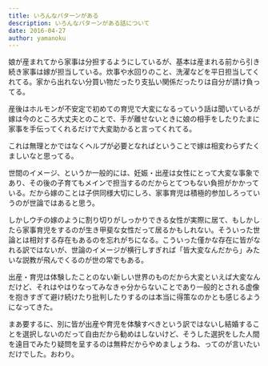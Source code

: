 ```yaml
---
title: いろんなパターンがある
description: いろんなパターンがある話について
date: 2016-04-27
author: yamanoku
---
```


娘が産まれてから家事は分担するようにしているが、基本は産まれる前から引き続き家事は嫁が担当している。炊事や水回りのこと、洗濯などを平日担当してくれてる。家から出れない分買い物だったり支払い関係だったりは自分が請け負ってる。

産後はホルモンが不安定で初めての育児で大変になるっていう話は聞いているが嫁は今のところ大丈夫とのことで、手が離せないときに娘の相手をしたりたまに家事を手伝ってくれるだけで大変助かると言ってくれてる。

これは無理とかではなくヘルプが必要となればということで嫁は相変わらずたくましいなと思ってる。

世間のイメージ、というか一般的には、妊娠・出産は女性にとって大変な事象であり、その後の子育てもメインで担当するのだからとてつもない負担がかかっている。だから嫁のことは子供同様大切にしろ、家事育児は積極的参加しろっていうのが世論ではあると思う。

しかしウチの嫁のように割り切りがしっかりできる女性が実際に居て、もしかしたら家事育児をするのが生き甲斐な女性だって居るかもしれない。そういった世論とは相対する存在もあるのを忘れがちになる。こういった僅かな存在に皆がなれる訳ではないが、世論のイメージが横行しすぎれば「皆大変なんだから」みたいな説教が飛んでくるのが世の常でもある。

出産・育児は体験したことのない新しい世界のものだから大変といえば大変なんだけど、それはやはりなってみなきゃ分からないことであり一般的とされる虚像を抱きすぎて避け続けたり批判したりするのは本当に得策なのかとも感じるようになってきた。

まあ要するに、別に皆が出産や育児を体験すべきという訳ではないし結婚することを選択しないのだって自由だから勧めはしないけど、そうした選択をした人間を遠目でみたり疑問を呈するのは無粋だからやめましょうね、ってのが言いたいだけでした。おわり。
